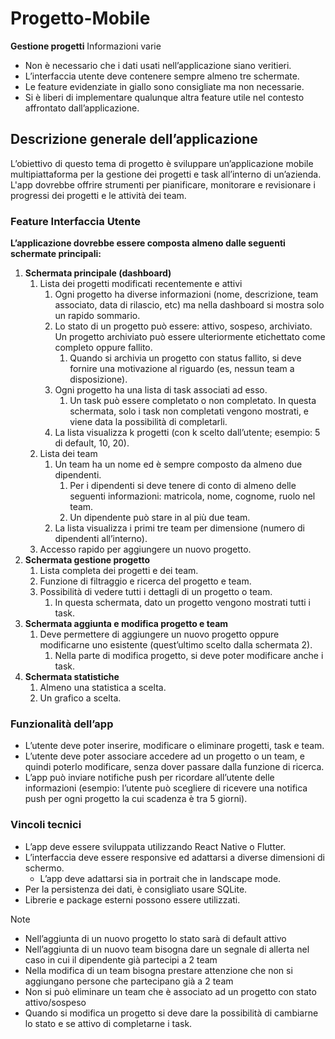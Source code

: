 # Progetto-Mobile
**Gestione progetti**
Informazioni varie
- Non è necessario che i dati usati nell’applicazione siano veritieri.
- L’interfaccia utente deve contenere sempre almeno tre schermate.
- Le feature evidenziate in giallo sono consigliate ma non necessarie.
- Si è liberi di implementare qualunque altra feature utile nel contesto affrontato dall’applicazione.
  
## Descrizione generale dell’applicazione
L’obiettivo di questo tema di progetto è sviluppare un’applicazione mobile multipiattaforma per la gestione dei progetti e task all’interno di un’azienda. L'app dovrebbe offrire strumenti per pianificare, monitorare e revisionare i progressi dei progetti e le attività dei team.
### Feature Interfaccia Utente
**L’applicazione dovrebbe essere composta almeno dalle seguenti schermate principali:**
1. **Schermata principale (dashboard)**
    1. Lista dei progetti modificati recentemente e attivi
        1. Ogni progetto ha diverse informazioni (nome, descrizione, team associato, data di rilascio, etc) ma nella dashboard si mostra solo un rapido sommario.
        2. Lo stato di un progetto può essere: attivo, sospeso, archiviato. Un progetto archiviato può essere ulteriormente etichettato come completo oppure fallito.
            1. Quando si archivia un progetto con status fallito, si deve fornire una motivazione al riguardo (es, nessun team a disposizione).
        3. Ogni progetto ha una lista di task associati ad esso.
            1. Un task può essere completato o non completato. In questa schermata, solo i task non completati vengono mostrati, e viene data la possibilità di completarli.
        4. La lista visualizza k progetti (con k scelto dall’utente; esempio: 5 di default, 10, 20).
    2. Lista dei team    
        1. Un team ha un nome ed è sempre composto da almeno due dipendenti.
            1. Per i dipendenti si deve tenere di conto di almeno delle seguenti informazioni: matricola, nome, cognome, ruolo nel team.
            2. Un dipendente può stare in al più due team.
        2. La lista visualizza i primi tre team per dimensione (numero di dipendenti all’interno).
    3. Accesso rapido per aggiungere un nuovo progetto.    
2. **Schermata gestione progetto**
    1. Lista completa dei progetti e dei team.
    2. Funzione di filtraggio e ricerca del progetto e team.
    3. Possibilità di vedere tutti i dettagli di un progetto o team.
        1. In questa schermata, dato un progetto vengono mostrati tutti i task.
3. **Schermata aggiunta e modifica progetto e team**
    1. Deve permettere di aggiungere un nuovo progetto oppure modificarne uno esistente (quest’ultimo scelto dalla schermata 2).
        1. Nella parte di modifica progetto, si deve poter modificare anche i task.
4. **Schermata statistiche**
    1. Almeno una statistica a scelta.
    2. Un grafico a scelta.

### Funzionalità dell’app
* L’utente deve poter inserire, modificare o eliminare progetti, task e team.
* L’utente deve poter associare accedere ad un progetto o un team, e quindi poterlo modificare, senza dover passare dalla funzione di ricerca.
* L’app può inviare notifiche push per ricordare all’utente delle informazioni (esempio: l’utente può scegliere di ricevere una notifica push per ogni progetto la cui scadenza è tra 5 giorni).

### Vincoli tecnici
* L’app deve essere sviluppata utilizzando React Native o Flutter.
* L’interfaccia deve essere responsive ed adattarsi a diverse dimensioni di schermo.
  - L’app deve adattarsi sia in portrait che in landscape mode.
* Per la persistenza dei dati, è consigliato usare SQLite.
* Librerie e package esterni possono essere utilizzati.

> [!NOTE]
> - Nell’aggiunta di un nuovo progetto lo stato sarà di default attivo
> - Nell’aggiunta di un nuovo team bisogna dare un segnale di allerta nel caso in cui il dipendente già partecipi a 2 team
> - Nella modifica di un team bisogna prestare attenzione che non si aggiungano persone che partecipano già a 2 team
> - Non si può eliminare un team che è associato ad un progetto con stato attivo/sospeso
> - Quando si modifica un progetto si deve dare la possibilità di cambiarne lo stato e se attivo di completarne i task.

